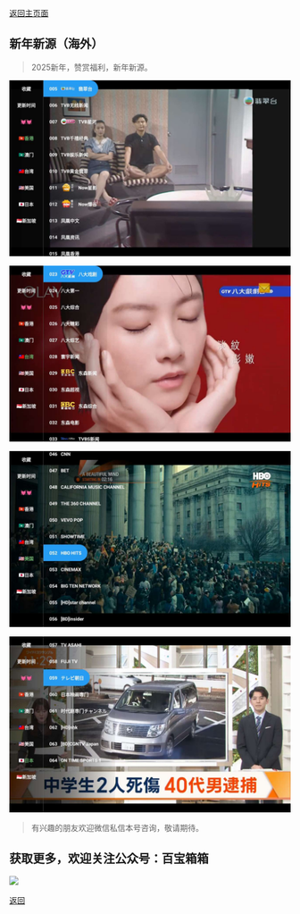 [返回主页面](..)
## 新年新源（海外）
>2025新年，赞赏福利，新年新源。

![image](../assets/img/008_NewSource/NS1.jpg)

![image](../assets/img/008_NewSource/NS2.jpg)

![image](../assets/img/008_NewSource/NS3.jpg)

![image](../assets/img/008_NewSource/NS4.jpg)

>有兴趣的朋友欢迎微信私信本号咨询，敬请期待。

## 获取更多，欢迎关注公众号：百宝箱箱
<img src="../assets/GongZhongHao.png" style="max-width:100%; height:auto;">

[返回](..)